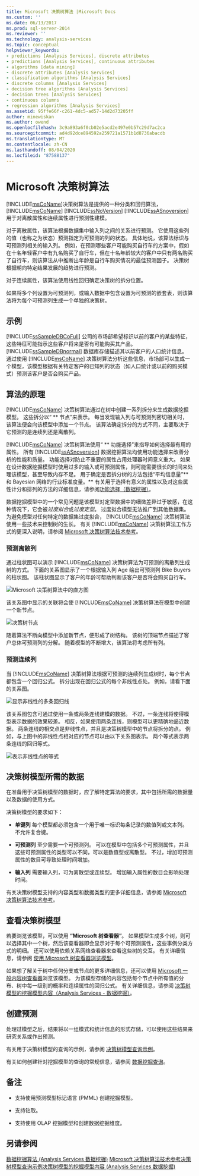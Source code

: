```yaml
---
title: Microsoft 决策树算法 |Microsoft Docs
ms.custom: ''
ms.date: 06/13/2017
ms.prod: sql-server-2014
ms.reviewer: ''
ms.technology: analysis-services
ms.topic: conceptual
helpviewer_keywords:
- predictions [Analysis Services], discrete attributes
- predictions [Analysis Services], continuous attributes
- algorithms [data mining]
- discrete attributes [Analysis Services]
- classification algorithms [Analysis Services]
- discrete columns [Analysis Services]
- decision tree algorithms [Analysis Services]
- decision trees [Analysis Services]
- continuous columns
- regression algorithms [Analysis Services]
ms.assetid: 95ffe66f-c261-4dc5-ad57-14d2d73205ff
author: minewiskan
ms.author: owend
ms.openlocfilehash: 3c9a893a6f0cb02e5acd2e497e0b57c29d7ac2ca
ms.sourcegitcommit: ad4d92dce894592a259721a1571b1d8736abacdb
ms.translationtype: MT
ms.contentlocale: zh-CN
ms.lasthandoff: 08/04/2020
ms.locfileid: "87588137"
---
```

# <a name="microsoft-decision-trees-algorithm"></a>Microsoft 决策树算法
  [!INCLUDE[msCoName](../../includes/msconame-md.md)]决策树算法是提供的一种分类和回归算法， [!INCLUDE[msCoName](../../includes/msconame-md.md)] [!INCLUDE[ssNoVersion](../../includes/ssnoversion-md.md)] [!INCLUDE[ssASnoversion](../../includes/ssasnoversion-md.md)] 用于对离散属性和连续属性进行预测性建模。

 对于离散属性，该算法根据数据集中输入列之间的关系进行预测。 它使用这些列的值（也称之为状态）预测指定为可预测的列的状态。 具体地说，该算法标识与可预测列相关的输入列。 例如，在预测哪些客户可能购买自行车的方案中，假如在十名年轻客户中有九名购买了自行车，但在十名年龄较大的客户中只有两名购买了自行车，则该算法从中推断出年龄是自行车购买情况的最佳预测因子。 决策树根据朝向特定结果发展的趋势进行预测。

 对于连续属性，该算法使用线性回归确定决策树的拆分位置。

 如果将多个列设置为可预测列，或输入数据中包含设置为可预测的嵌套表，则该算法将为每个可预测列生成一个单独的决策树。

## <a name="example"></a>示例
 [!INCLUDE[ssSampleDBCoFull](../../includes/sssampledbcofull-md.md)] 公司的市场部希望标识以前的客户的某些特征，这些特征可能指示这些客户将来是否有可能购买其产品。 [!INCLUDE[ssSampleDBnormal](../../includes/sssampledbnormal-md.md)] 数据库存储描述其以前客户的人口统计信息。 通过使用 [!INCLUDE[msCoName](../../includes/msconame-md.md)] 决策树算法分析这些信息，市场部可以生成一个模型，该模型根据有关特定客户的已知列的状态（如人口统计或以前的购买模式）预测该客户是否会购买产品。

## <a name="how-the-algorithm-works"></a>算法的原理
 [!INCLUDE[msCoName](../../includes/msconame-md.md)] 决策树算法通过在树中创建一系列拆分来生成数据挖掘模型。 这些拆分以“ ** 节点”来表示。 每当发现输入列与可预测列密切相关时，该算法便会向该模型中添加一个节点。 该算法确定拆分的方式不同，主要取决于它预测的是连续列还是离散列。

 [!INCLUDE[msCoName](../../includes/msconame-md.md)] 决策树算法使用“ ** 功能选择”来指导如何选择最有用的属性。 所有 [!INCLUDE[ssASnoversion](../../includes/ssasnoversion-md.md)] 数据挖掘算法均使用功能选择来改善分析的性能和质量。 功能选择对防止不重要的属性占用处理器时间意义重大。 如果在设计数据挖掘模型时使用过多的输入或可预测属性，则可能需要很长的时间来处理该模型，甚至导致内存不足。 用于确定是否拆分树的方法包括“平均信息量”** 和 Bayesian 网络的行业标准度量。** 有关用于选择有意义的属性以及对这些属性计分和排列的方法的详细信息，请参阅[功能选择（数据挖掘）](feature-selection-data-mining.md)。

 数据挖掘模型中的一个常见问题是该模型对定型数据中的细微差异过于敏感，在这种情况下，它会被*过度拟合*或*过度定型*。 过度拟合模型无法推广到其他数据集。 为避免模型对任何特定的数据集过度拟合， [!INCLUDE[msCoName](../../includes/msconame-md.md)] 决策树算法使用一些技术来控制树的生长。 有关 [!INCLUDE[msCoName](../../includes/msconame-md.md)] 决策树算法工作方式的更深入说明，请参阅 [Microsoft 决策树算法技术参考](microsoft-decision-trees-algorithm-technical-reference.md)。

### <a name="predicting-discrete-columns"></a>预测离散列
 通过柱状图可以演示 [!INCLUDE[msCoName](../../includes/msconame-md.md)] 决策树算法为可预测的离散列生成树的方式。 下面的关系图显示了一个根据输入列 Age 绘出可预测列 Bike Buyers 的柱状图。 该柱状图显示了客户的年龄可帮助判断该客户是否将会购买自行车。

 ![Microsoft 决策树算法中的直方图](../media/dt-histogram.gif "Microsoft 决策树算法中的直方图")

 该关系图中显示的关联将会使 [!INCLUDE[msCoName](../../includes/msconame-md.md)] 决策树算法在模型中创建一个新节点。

 ![决策树节点](../media/dt-tree.gif "决策树节点")

 随着算法不断向模型中添加新节点，便形成了树结构。 该树的顶端节点描述了客户总体可预测列的分解。 随着模型的不断增大，该算法将考虑所有列。

### <a name="predicting-continuous-columns"></a>预测连续列
 当 [!INCLUDE[msCoName](../../includes/msconame-md.md)] 决策树算法根据可预测的连续列生成树时，每个节点都包含一个回归公式。 拆分出现在回归公式的每个非线性点处。 例如，请看下面的关系图。

 ![显示非线性的多条回归线](../media/regression-tree1.gif "显示非线性的多条回归线")

 该关系图包含可通过使用一条或两条连线建模的数据。 不过，一条连线将使得模型表示数据的效果较差。 相反，如果使用两条连线，则模型可以更精确地逼近数据。 两条连线的相交点是非线性点，并且是决策树模型中的节点将拆分的点。 例如，与上图中的非线性点相对应的节点可以由以下关系图表示。 两个等式表示两条连线的回归等式。

 ![表示非线性点的等式](../media/regression-tree2.gif "表示非线性点的等式")

## <a name="data-required-for-decision-tree-models"></a>决策树模型所需的数据
 在准备用于决策树模型的数据时，应了解特定算法的要求，其中包括所需的数据量以及数据的使用方式。

 决策树模型的要求如下：

-   **单键列** 每个模型都必须包含一个用于唯一标识每条记录的数值列或文本列。 不允许复合键。

-   **可预测列** 至少需要一个可预测列。 可以在模型中包括多个可预测属性，并且这些可预测属性的类型可以不同，可以是数值型或离散型。 不过，增加可预测属性的数目可导致处理时间增加。

-   **输入列** 需要输入列，可为离散型或连续型。 增加输入属性的数目会影响处理时间。

 有关决策树模型支持的内容类型和数据类型的更多详细信息，请参阅 [Microsoft 决策树算法技术参考](microsoft-decision-trees-algorithm-technical-reference.md)。

## <a name="viewing-a-decision-trees-model"></a>查看决策树模型
 若要浏览该模型，可以使用 **“Microsoft 树查看器”**。 如果模型生成多个树，则可以选择其中一个树，然后该查看器即会显示对于每个可预测属性，这些事例分类方式的明细。 还可以使用依赖关系网络查看器来查看这些树的交互。 有关详细信息，请参阅 [使用 Microsoft 树查看器浏览模型](browse-a-model-using-the-microsoft-tree-viewer.md)。

 如果想了解关于树中任何分支或节点的更多详细信息，还可以使用 [Microsoft 一般内容树查看器](browse-a-model-using-the-microsoft-generic-content-tree-viewer.md)浏览该模型。 为该模型存储的内容包括每个节点中所有值的分布、树中每一级别的概率和连续属性的回归公式。 有关详细信息，请参阅 [决策树模型的挖掘模型内容（Analysis Services - 数据挖掘）](mining-model-content-for-decision-tree-models-analysis-services-data-mining.md)。

## <a name="creating-predictions"></a>创建预测
 处理过模型之后，结果将以一组模式和统计信息的形式存储，可以使用这些结果来研究关系或作出预测。

 有关用于决策树模型的查询的示例，请参阅 [决策树模型查询示例](decision-trees-model-query-examples.md)。

 有关如何创建针对挖掘模型的查询的常规信息，请参阅 [数据挖掘查询](data-mining-queries.md)。

## <a name="remarks"></a>备注

-   支持使用预测模型标记语言 (PMML) 创建挖掘模型。

-   支持钻取。

-   支持使用 OLAP 挖掘模型和创建数据挖掘维度。

## <a name="see-also"></a>另请参阅
 [数据挖掘算法 &#40;Analysis Services 数据挖掘&#41;](data-mining-algorithms-analysis-services-data-mining.md) [Microsoft 决策树算法技术参考](microsoft-decision-trees-algorithm-technical-reference.md)[决策树模型查询示例](decision-trees-model-query-examples.md)[决策树模型的挖掘模型内容 &#40;Analysis Services 数据挖掘&#41;](mining-model-content-for-decision-tree-models-analysis-services-data-mining.md)


